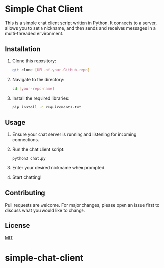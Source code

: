 

# Simple Chat Client

This is a simple chat client script written in Python. It connects to a server, allows you to set a nickname, and then sends and receives messages in a multi-threaded environment.

## Installation

1. Clone this repository:
   ```bash
   git clone [URL-of-your-GitHub-repo]
   ```

2. Navigate to the directory:
   ```bash
   cd [your-repo-name]
   ```

3. Install the required libraries:
   ```bash
   pip install -r requirements.txt
   ```

## Usage

1. Ensure your chat server is running and listening for incoming connections.

2. Run the chat client script:
   ```bash
   python3 chat.py
   ```

3. Enter your desired nickname when prompted.

4. Start chatting!

## Contributing

Pull requests are welcome. For major changes, please open an issue first to discuss what you would like to change.

## License

[MIT](https://choosealicense.com/licenses/mit/)
# simple-chat-client
